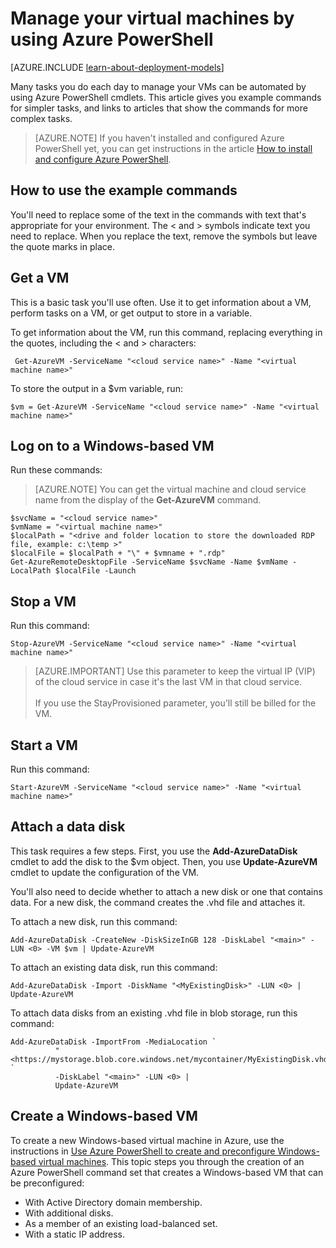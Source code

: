 <properties
   pageTitle="Manage your virtual machines by using Azure PowerShell | Microsoft Azure"
   description="Learn commands that you can use to automate tasks in managing your virtual machines."
   services="virtual-machines-windows"
   documentationCenter="windows"
   authors="singhkays"
   manager="timlt"
   editor=""
   tags="azure-service-management"/>

   <tags
   ms.service="virtual-machines-windows"
   ms.devlang="na"
   ms.topic="article"
   ms.tgt_pltfrm="vm-windows"
   ms.workload="infrastructure-services"
   ms.date="07/01/2016"
   ms.author="kasing"/>

# Manage your virtual machines by using Azure PowerShell

[AZURE.INCLUDE [learn-about-deployment-models](../../includes/learn-about-deployment-models-classic-include.md)]


Many tasks you do each day to manage your VMs can be automated by using Azure PowerShell cmdlets. This article gives you example commands for simpler tasks, and links to articles that show the commands for more complex tasks.

>[AZURE.NOTE] If you haven't installed and configured Azure PowerShell yet, you can get instructions in the article [How to install and configure Azure PowerShell](../powershell-install-configure.md).

## How to use the example commands
You'll need to replace some of the text in the commands with text that's appropriate for your environment. The < and > symbols indicate text you need to replace. When you replace the text, remove the symbols but leave the quote marks in place.

## Get a VM
This is a basic task you'll use often. Use it to get information about a VM, perform tasks on a VM, or get output to store in a variable.

To get information about the VM, run this command, replacing everything in the quotes, including the < and > characters:

     Get-AzureVM -ServiceName "<cloud service name>" -Name "<virtual machine name>"

To store the output in a $vm variable, run:

    $vm = Get-AzureVM -ServiceName "<cloud service name>" -Name "<virtual machine name>"

## Log on to a Windows-based VM

Run these commands:

>[AZURE.NOTE] You can get the virtual machine and cloud service name from the display of the **Get-AzureVM** command.
>
	$svcName = "<cloud service name>"
	$vmName = "<virtual machine name>"
	$localPath = "<drive and folder location to store the downloaded RDP file, example: c:\temp >"
	$localFile = $localPath + "\" + $vmname + ".rdp"
	Get-AzureRemoteDesktopFile -ServiceName $svcName -Name $vmName -LocalPath $localFile -Launch

## Stop a VM

Run this command:

    Stop-AzureVM -ServiceName "<cloud service name>" -Name "<virtual machine name>"

>[AZURE.IMPORTANT] Use this parameter to keep the virtual IP (VIP) of the cloud service in case it's the last VM in that cloud service. <br><br> If you use the StayProvisioned parameter, you'll still be billed for the VM.

## Start a VM

Run this command:

    Start-AzureVM -ServiceName "<cloud service name>" -Name "<virtual machine name>"

## Attach a data disk
This task requires a few steps. First, you use the ****Add-AzureDataDisk**** cmdlet to add the disk to the $vm object. Then, you use **Update-AzureVM** cmdlet to update the configuration of the VM.

You'll also need to decide whether to attach a new disk or one that contains data. For a new disk, the command creates the .vhd file and attaches it.

To attach a new disk, run this command:

    Add-AzureDataDisk -CreateNew -DiskSizeInGB 128 -DiskLabel "<main>" -LUN <0> -VM $vm | Update-AzureVM

To attach an existing data disk, run this command:

    Add-AzureDataDisk -Import -DiskName "<MyExistingDisk>" -LUN <0> | Update-AzureVM

To attach data disks from an existing .vhd file in blob storage, run this command:

    Add-AzureDataDisk -ImportFrom -MediaLocation `
              "<https://mystorage.blob.core.windows.net/mycontainer/MyExistingDisk.vhd>" `
              -DiskLabel "<main>" -LUN <0> |
              Update-AzureVM

## Create a Windows-based VM

To create a new Windows-based virtual machine in Azure, use the instructions in
[Use Azure PowerShell to create and preconfigure Windows-based virtual machines](virtual-machines-windows-classic-create-powershell.md). This topic steps you through the creation of an Azure PowerShell command set that creates a Windows-based VM that can be preconfigured:

- With Active Directory domain membership.
- With additional disks.
- As a member of an existing load-balanced set.
- With a static IP address.
